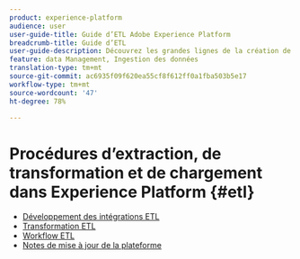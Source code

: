 ```yaml
---
product: experience-platform
audience: user
user-guide-title: Guide d’ETL Adobe Experience Platform
breadcrumb-title: Guide d’ETL
user-guide-description: Découvrez les grandes lignes de la création de connecteurs sécurisés et performants pour l’ingestion de données dans Platform.
feature: data Management, Ingestion des données
translation-type: tm+mt
source-git-commit: ac6935f09f620ea55cf8f612ff0a1fba503b5e17
workflow-type: tm+mt
source-wordcount: '47'
ht-degree: 78%

---
```



# Procédures d’extraction, de transformation et de chargement dans Experience Platform {#etl}

- [Développement des intégrations ETL](home.md)
- [Transformation ETL](transformations.md)
- [Workflow ETL](workflow.md)
- [Notes de mise à jour de la plateforme](https://docs.adobe.com/content/help/fr-FR/experience-platform/release-notes/latest.html)